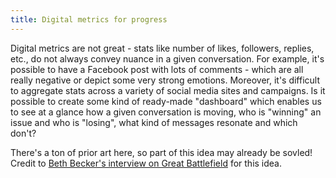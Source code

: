 ```yaml
---
title: Digital metrics for progress
---
```


Digital metrics are not great - stats like number of likes, followers, replies, etc., do not always convey nuance in a given conversation. For example, it's possible to have a Facebook post with lots of comments - which are all really negative or depict some very strong emotions. Moreover, it's difficult to aggregate stats across a variety of social media sites and campaigns. Is it possible to create some kind of ready-made "dashboard" which enables us to see at a glance how a given conversation is moving, who is "winning" an issue and who is "losing", what kind of messages resonate and which don't?

There's a ton of prior art here, so part of this idea may already be sovled! Credit to [Beth Becker's interview on Great Battlefield](https://www.resistancedashboard.com/node/715) for this idea.